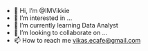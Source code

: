 - 👋 Hi, I’m @IMVikkie
- 👀 I’m interested in ...
- 🌱 I’m currently learning Data Analyst
- 💞️ I’m looking to collaborate on ...
- 📫 How to reach me  vikas.ecafe@gmail.com

<!---
IMVikkie/IMVikkie is a ✨ special ✨ repository because its `README.md` (this file) appears on your GitHub profile.
You can click the Preview link to take a look at your changes.
--->
